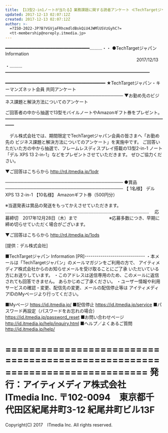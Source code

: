```yaml
---
title: 【13型2-in1ノートが当たる】業務課題に関する読者アンケート ≪TechTargetジャパン Info≫
updated: 2017-12-13 02:07:12Z
created: 2017-12-13 02:07:12Z
author: >-
  =?ISO-2022-JP?B?VGVjaFRhcmdldBskQiU4JWMlUSVzGyhC?=
  <tt-membership@noreply.itmedia.jp>
---
```


━━━━━━━━━━━━━━━━━━━━━━━━━━━━━━━━……‥‥・・
●TechTargetジャパン Information
　　　　　　　　　　　　　　　　　　　　　　　　　　　　　　2017/12/13
・‥‥……━━━━━━━━━━━━━━━━━━━━━━━━━━━━━━━━━

━━━━━━━━━━━━━━━━━━━━━━━━━━━━━━━━━━━━━━
★TechTargetジャパン・キーマンズネット会員 共同アンケート
──────────────────────────────────────
▼お勤め先のビジネス課題と解決方法についてのアンケート

ご回答者の中から抽選で13型モバイルノートやAmazonギフト券をプレゼント。
━━━━━━━━━━━━━━━━━━━━━━━━━━━━━━━━━━━━━━

　デル株式会社では、期間限定でTechTargetジャパン会員の皆さまへ「お勤め先の
ビジネス課題と解決方法についてのアンケート」を実施中です。
ご回答いただいた方の中から抽選で、フレームレスディスプレイ搭載の13型2-in-1
ノート「デル XPS 13 2-in-1」などをプレゼントさせていただきます。
ぜひご協力ください。

▼ご回答はこちらから
http://rd.itmedia.jp/1odr

──────────────────────────────────────
●賞品
──────────────────────────────────────
【 1名様】 デル XPS 13 2-in-1
【10名様】 Amazonギフト券（500円分）

※当選発表は賞品の発送をもってかえさせていただきます。
……………………………………………………………………………………………………
　応募締切　2017年12月28日（木）まで
　　　　　　　※応募多数につき、早期に締め切らせていただく場合がございます。

▼ご回答はこちらから
http://rd.itmedia.jp/1ods

[提供：デル株式会社]

■TechTargetジャパン Information [PR]------------------------------
・本メールは「TechTargetジャパン」のメールマガジンをご利用の方で、
アイティメディア株式会社からのお知らせメールを受け取ることにご了承
いただいている方にお送りしています。
・このアドレスは送信専用のため、このメールに返信されても回答できません。
あらかじめご了承ください。
・ユーザー情報や利用サービスの確認・変更、配信先の変更、メールの配信停止等は
アイティメディアIDのMyページより行ってください。

■Myページ
 https://id.itmedia.jp/
■配信停止
 https://id.itmedia.jp/service
■パスワード再設定（パスワードをお忘れの場合）
 https://id.itmedia.jp/password_reset
■お問い合わせページ
 http://id.itmedia.jp/help/inquiry.html
■ヘルプ／よくあるご質問
 http://id.itmedia.jp/help/

============================================================================
発行：アイティメディア株式会社　ITmedia Inc.
〒102-0094　東京都千代田区紀尾井町3-12 紀尾井町ビル13F
============================================================================
Copyright(C) 2017　ITmedia Inc. All rights reserved.